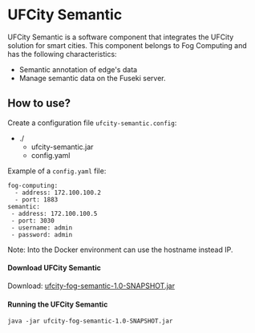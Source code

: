 # UFCity Semantic

UFCity Semantic is a software component that integrates the UFCity solution for smart cities. This component belongs to Fog Computing and has the following characteristics:

* Semantic annotation of edge's data
* Manage semantic data on the Fuseki server.

## How to use?
Create a configuration file `ufcity-semantic.config`:
- ./
    - ufcity-semantic.jar
    - config.yaml

Example of a `config.yaml` file:
```
fog-computing:
  - address: 172.100.100.2
  - port: 1883
semantic:
 - address: 172.100.100.5
 - port: 3030
 - username: admin
 - password: admin
```

Note: Into the Docker environment can use the hostname instead IP.

#### Download UFCity Semantic
Download: [ufcity-fog-semantic-1.0-SNAPSHOT.jar](build%2Flibs%2Fufcity-fog-semantic-1.0-SNAPSHOT.jar)

#### Running the UFCity Semantic
`java -jar ufcity-fog-semantic-1.0-SNAPSHOT.jar`